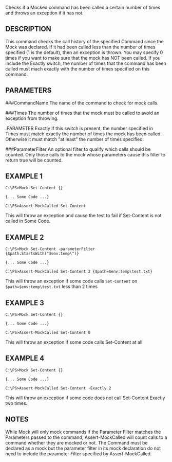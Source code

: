 Checks if a Mocked command has been called a certain number of times 
and throws an exception if it has not.

DESCRIPTION
------------
This command checks the call history of the specified Command since 
the Mock was declared. If it had been called less than the number of 
times specified (1 is the default), then an exception is thrown. You 
may specify 0 times if you want to make sure that the mock has NOT 
been called. If you include the Exactly switch, the number of times 
that the command has been called must mach exactly with the number of 
times specified on this command.

## PARAMETERS

###CommandName
The name of the command to check for mock calls.

###Times
The number of times that the mock must be called to avoid an exception 
from throwing.

.PARAMETER Exactly
If this switch is present, the number specified in Times must match 
exactly the number of times the mock has been called. Otherwise it 
must match "at least" the number of times specified.

###ParameterFilter
An optional filter to qualify which calls should be counted. Only those 
calls to the mock whose parameters cause this filter to return true 
will be counted.

EXAMPLE 1
-----------
````
C:\PS>Mock Set-Content {}

{... Some Code ...}

C:\PS>Assert-MockCalled Set-Content
````
This will throw an exception and cause the test to fail if Set-Content is not called in Some Code.

EXAMPLE 2
----------
````
C:\PS>Mock Set-Content -parameterFilter {$path.StartsWith("$env:temp\")}

{... Some Code ...}

C:\PS>Assert-MockCalled Set-Content 2 {$path=$env:temp\test.txt}
````
This will throw an exception if some code calls `Set-Content` on `$path=$env:temp\test.txt` less than 2 times 

EXAMPLE 3
-----------
````
C:\PS>Mock Set-Content {}

{... Some Code ...}

C:\PS>Assert-MockCalled Set-Content 0
````
This will throw an exception if some code calls Set-Content at all

EXAMPLE 4
-----------
````
C:\PS>Mock Set-Content {}

{... Some Code ...}

C:\PS>Assert-MockCalled Set-Content -Exactly 2
````
This will throw an exception if some code does not call Set-Content Exactly two times.

NOTES
-------
While Mock will only mock commands if the Parameter Filter
matches the Parameters passed to the command, Assert-MockCalled 
will count calls to a command whether they are mocked or not. 
The Command must be declared as a mock but the parameter 
filter in its mock declaration do not need to include the 
parameter Filter specified by Assert-MockCalled.